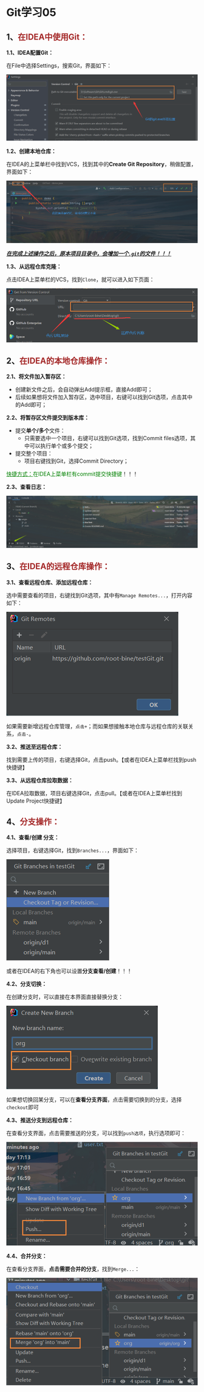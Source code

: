 # Git学习05

## 1、<span style="color:brown">在IDEA中使用Git：</span>

**1.1、IDEA配置Git：**

在File中选择Settings，搜索Git，界面如下：

<img src="https://raw.githubusercontent.com/root-bine/image/main/Typora-image/IDEA%20%E9%85%8D%E7%BD%AEGit.png" alt="image-20221026203533509" style="zoom: 67%;" />

**1.2、创建本地仓库：**

在IDEA的上菜单栏中找到VCS，找到其中的**Create Git Repository**，稍做配置，界面如下：

![image-20221026205649890](https://raw.githubusercontent.com/root-bine/image/main/Typora-image/IDEA%E5%88%9B%E5%BB%BA%E6%9C%AC%E5%9C%B0%E4%BB%93%E5%BA%93.png)

<u>***在完成上述操作之后，原本项目目录中，会增加一个`.git`的文件！！！***</u>

**1.3、从远程仓库克隆：**

点击IDEA上菜单栏的VCS，找到`Clone`，就可以进入如下页面：

![image-20221026210251888](https://raw.githubusercontent.com/root-bine/image/main/Typora-image/IDEA%E8%8E%B7%E5%8F%96%E8%BF%9C%E7%AB%AF%E4%BB%93%E5%BA%93.png)



## 2、<span style="color:brown">在IDEA的本地仓库操作：</span>

**2.1、将文件加入暂存区：**

- 创建新文件之后，会自动弹出Add提示框，直接Add即可；
- 后续如果想将文件加入暂存区，选中项目，右键可以找到Git选项，点击其中的Add即可；

**2.2、将暂存区文件提交到版本库：**

- 提交**单个/多个**文件：
  - 只需要选中一个项目，右键可以找到Git选项，找到Commit files选项，其中可以执行单个或多个提交；
- 提交整个项目：
  - 项目右键找到Git，选择Commit Directory；

<span style="color:green"><u>快捷方式：</u>在IDEA上菜单栏有commit提交快捷键</span>！！！

**2.3、查看日志：**

![image-20221026212412833](https://raw.githubusercontent.com/root-bine/image/main/Typora-image/IDEA%E6%9C%AC%E5%9C%B0%E4%BB%93%E5%BA%93%E6%9F%A5%E7%9C%8BLog.png)



## 3、<span style="color:brown">在IDEA的远程仓库操作：</span>

**3.1、查看远程仓库、添加远程仓库：**

选中需要查看的项目，右键找到Git选项，其中有`Manage Remotes...`，打开内容如下：

![image-20221026213006841](https://raw.githubusercontent.com/root-bine/image/main/Typora-image/IDEA%E8%BF%9C%E7%AB%AF%E4%BB%93%E5%BA%93%E6%93%8D%E4%BD%9C.png)

如果需要新增远程仓库管理，`点击+`；而如果想接触本地仓库与远程仓库的关联关系，`点击-`。

**3.2、推送至远程仓库：**

找到需要上传的项目，右键选择Git，点击push。【或者在IDEA上菜单栏找到push快捷键】

**3.3、从远程仓库拉取数据：**

在IDEA拉取数据，项目右键选择Git，点击pull。【或者在IDEA上菜单栏找到Update Project快捷键】



## 4、<span style="color:brown">分支操作：</span>

**4.1、查看/创建 分支：**

选择项目，右键选择Git，找到`Branches...`，界面如下：

![image-20221026214840150](https://raw.githubusercontent.com/root-bine/image/main/Typora-image/IDEA%E5%88%86%E6%94%AF%E6%93%8D%E4%BD%9C01.png)

或者在IDEA的右下角也可以设置**分支查看/创建**！！！

**4.2、分支切换：**

在创建分支时，可以直接在本界面直接替换分支：

![image-20221026215442969](https://raw.githubusercontent.com/root-bine/image/main/Typora-image/IDEA%E5%88%86%E6%94%AF%E6%93%8D%E4%BD%9C02.png)

如果想切换回某分支，可以在**查看分支界面**，点击需要切换到的分支，选择`checkout`即可

**4.3、推送分支到远程仓库：**

在查看分支界面，点击需要推送的分支，可以找到`push选项`，执行选项即可：

![image-20221026215801684](https://raw.githubusercontent.com/root-bine/image/main/Typora-image/IDEA%E5%88%86%E6%94%AF%E6%93%8D%E4%BD%9C03.png)

**4.4、合并分支：**

在查看分支界面，**点击需要合并的分支**，找到`Merge...`：

![image-20221026220056071](https://raw.githubusercontent.com/root-bine/image/main/Typora-image/IDEA%E5%88%86%E6%94%AF%E6%93%8D%E4%BD%9C04.png)